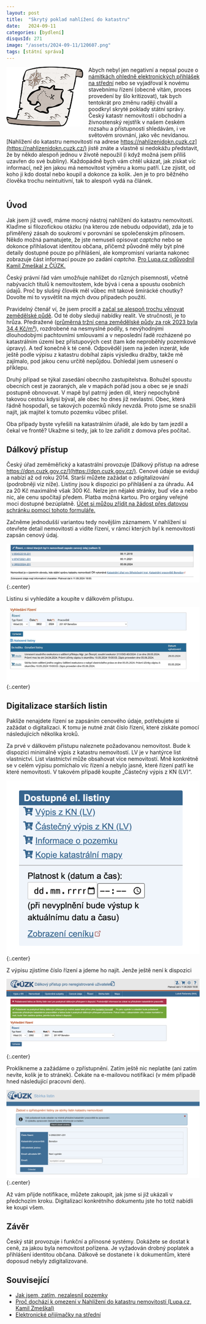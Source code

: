 ```yaml
---
layout: post
title:  "Skrytý poklad nahlížení do katastru"
date:   2024-09-11
categories: [bydlení]
disqusId: 271
image: "/assets/2024-09-11/120607.png"
tags: [státní správa]
---
```

<div style="float: left; margin: 0 1em 1em 0; text-align: center;"><img src="/assets/2024-09-11/120607.png" /></div>

Abych nebyl jen negativní a nepsal pouze o [námitkách ohledně elektronických přihlášek na střední](/software%20development/2024/02/26/elektronicke-prijimacky-na-stredni.html) nebo se vyjadřoval k novému stavebnímu řízení (obecně vítám, proces provedení by šlo kritizovat), tak bych tentokrát pro změnu raději chválil a poodkryl skryté poklady státní správy.
Český katastr nemovitostí i obchodní a živnostenský rejstřík v našem českém rozsahu a přístupnosti shledávám, i ve světovém srovnání, jako věc nevídanou.
[Nahlížení do katastru nemovitostí na adrese https://nahlizenidokn.cuzk.cz](https://nahlizenidokn.cuzk.cz/) jistě znáte a vlastně si nedokážu představit, že by někdo alespoň jednou v životě nepoužil (i když možná jsem příliš uzavřen do své bubliny).
Každopádně bych vám chtěl ukázat, jak získat víc informací, než jen jakou má nemovitost výměru a komu patří.
Lze zjistit, od koho ji kdo dostal nebo koupil a dokonce za kolik.
Jen je to pro běžného člověka trochu neintuitivní, tak to alespoň vydá na článek. 

<div style="clear:both"></div>
<!--more-->


## Úvod

Jak jsem již uvedl, máme mocný nástroj nahlížení do katastru nemovitostí.
Klaďme si filozofickou otázku (na kterou zde nebudu odpovídat), zda je to přiměřený zásah do soukromí v porovnání se společenským přínosem.
Někdo možná pamatujete, že jste nemuseli opisovat _captcha_ nebo se dokonce přihlašovat identitou občana, přičemž původně měly být plné detaily dostupné pouze po přihlášení, ale kompromisní varianta nakonec zobrazuje část informací pouze po zadání _captcha_.
[Pro Lupa.cz odůvodnil Kamil Zmeškal z ČÚZK.](https://www.lupa.cz/clanky/proc-dochazi-k-omezeni-v-nahlizeni-do-katastru-nemovitosti/)

Český právní řád vám umožňuje nahlížet do různých písemností, včetně nabývacích titulů k nemovitostem, kde bývá i cena a spoustu osobních údajů.
Proč by slušný člověk měl vůbec mít takové šmírácké choutky?
Dovolte mi to vysvětlit na mých dvou případech použití.

Pravidelný čtenář ví, že jsem procitl a [začal se alespoň trochu věnovat zemědělské půdě](/bydlen%C3%AD/2020/04/27/jak-jsem-zatim-nezalesnil-pozemky.html).
Od té doby sleduji nabídky realit.
Ve stručnosti, je to hrůza.
Předražené ([průměrná tržní cena zemědělské půdy za rok 2023 byla 34,4 Kč/m²](https://www.farmy.cz/download/zpravy_o_trhu/ZPRAVA-o-trhu-s-pudou-FARMYCZ-leden-2024.pdf)),
rozdrobené na nesmyslné podíly, s nevýhodnými dlouhodobými pachtovními smlouvami a v neposlední řadě rozházené po katastrálním území bez přístupových cest (tam kde neproběhly pozemkové úpravy). 
A teď konečně k té ceně.
Odpověděl jsem na jeden inzerát, kde ještě podle výpisu z katastru dobíhal zápis výsledku dražby, takže mě zajímalo, pod jakou cenu určitě nepůjdou.
Dohledal jsem usnesení o příklepu.

Druhý případ se týkal zasedání obecního zastupitelstva.
Bohužel spoustu obecních cest je zaoraných, ale v mapách pořád jsou a obec se je snaží postupně obnovovat.
V mapě byl patrný jeden díl, který nepochybně takovou cestou kdysi býval, ale obec ho dnes již nevlastní.
Obec, která řádně hospodaří, se takových pozemků nikdy nevzdá.
Proto jsme se snažili najít, jak majitel k tomuto pozemku vůbec přišel. 

Oba případy byste vyřešili na katastrálním úřadě, ale kdo by tam jezdil a čekal ve frontě?
Ukažme si tedy, jak to lze zařídit z domova přes počítač.


## Dálkový přístup

Český úřad zeměměřický a katastrální provozuje [Dálkový přístup na adrese https://dpn.cuzk.gov.cz/](https://dpn.cuzk.gov.cz/).
Cenové údaje se evidují a nabízí až od roku 2014.
Starší můžete zažádat o zdigitalizování (podrobněji viz níže).
Listiny jsou k dispozici po přihlášení a za úhradu.
A4 za 20&nbsp;Kč maximálně však 300&nbsp;Kč.
Nelze jen nějaké stránky, buď vše a nebo nic, ale cenu spočítají předem.
Platba možná kartou.
Pro orgány veřejné moci dostupné bezúplatně.
[Účet si můžou zřídit na žádost přes datovou schránku pomocí tohoto formuláře.](https://cuzk.gov.cz/Katastr-nemovitosti/Poskytovani-udaju-z-KN/Dalkovy-pristup/Informace-o-bezuplatnem-poskytovani-udaju-KN-od-1.aspx)

Začněme jednodušší variantou tedy novějším záznamem.
V nahlížení si otevřete detail nemovitosti a vidíte řízení, v rámci kterých byl k nemovitosti zapsán cenový údaj.

![](/assets/2024-09-11/rizeni.png){:.center}

Listinu si vyhledáte a koupíte v dálkovém přístupu.

![](/assets/2024-09-11/vyhledavani.jpeg){:.center}


## Digitalizace starších listin

Pakliže nenajdete řízení se zapsáním cenového údaje, potřebujete si zažádat o digitalizaci.
K tomu je nutné znát číslo řízení, které získáte pomocí následujících několika kroků.

Za prvé v dálkovém přístupu naleznete požadovanou nemovitost.
Bude k dispozici minimálně výpis z katastru nemovitostí.
LV je v hantýrce list vlastnictví.
List vlastnictví může obsahovat více nemovitostí.
Mně konkrétně se v celém výpisu pomíchalo víc řízení a nebylo jasné, které řízení patří ke které nemovitosti.
V takovém případě koupíte „Částečný výpis z KN (LV)“.

![](/assets/2024-09-11/dostupne-listiny.png){:.center}

Z výpisu zjistíme číslo řízení a jdeme ho najít.
Jenže ještě není k dispozici

![](/assets/2024-09-11/neni-k-dispozici.png){:.center}

Proklikneme a zažádáme o zpřístupnění.
Zatím ještě nic neplatíte (ani zatím nevíte, kolik je to stránek).
Čekáte na e-mailovou notifikaci (v mém případě hned následující pracovní den).

![](/assets/2024-09-11/zadost.png){:.center}

Až vám přijde notifikace, můžete zakoupit, jak jsme si již ukázali v předchozím kroku.
Digitalizací konkrétního dokumentu jste ho totiž nabídli ke koupi všem.


## Závěr

Český stát provozuje i funkční a přínosné systémy.
Dokážete se dostat k ceně, za jakou byla nemovitost pořízena.
Je vyžadován drobný poplatek a přihlášení identitou občana.
Dálkově se dostanete i k dokumentům, které doposud nebyly zdigitalizované.


## Související

- [Jak jsem, zatím, nezalesnil pozemky](/bydlen%C3%AD/2020/04/27/jak-jsem-zatim-nezalesnil-pozemky.html)
- [Proč dochází k omezení v Nahlížení do katastru nemovitostí (Lupa.cz, Kamil Zmeškal)](https://www.lupa.cz/clanky/proc-dochazi-k-omezeni-v-nahlizeni-do-katastru-nemovitosti/)
- [Elektronické přijímačky na střední](/software%20development/2024/02/26/elektronicke-prijimacky-na-stredni.html)

